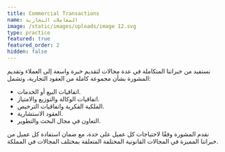 ```yaml
---
title: Commercial Transactions
name: المعاملات التجارية
image: /static/images/uploads/image 12.svg
type: practice
featured: true
featured_order: 2
hidden: false
---
```

نستفيد من خبراتنا المتكاملة في عدة مجالات لتقديم خبرة واسعة إلى العملاء وتقديم المشورة بشأن مجموعة كاملة من العقود التجارية، وتشمل:

- اتفاقيات البيع أو الخدمات.
- اتفاقيات الوكالة والتوزيع والامتياز.
- الملكية الفكرية واتفاقيات الترخيص.
- العقود الاستشارية.
- التعاون في مجال البحث والتطوير.

نقدم المشورة وفقًا لاحتياجات كل عميل على حدة، مع ضمان استفادة كل عميل من خبراتنا المميزة في المجالات القانونية المختلفة المتعلقة بمختلف المجالات في المملكة.
